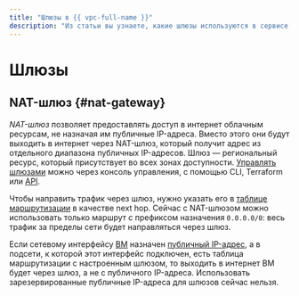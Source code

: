 ```yaml
---
title: "Шлюзы в {{ vpc-full-name }}"
description: "Из статьи вы узнаете, какие шлюзы используются в сервисе {{ vpc-full-name }}."
---
```


# Шлюзы

## NAT-шлюз {#nat-gateway}

_NAT-шлюз_ позволяет предоставлять доступ в интернет облачным ресурсам, не назначая им публичные IP-адреса. Вместо этого они будут выходить в интернет через NAT-шлюз, который получит адрес из отдельного диапазона публичных IP-адресов. Шлюз — региональный ресурс, который присутствует во всех зонах доступности. [Управлять шлюзами](../operations/create-nat-gateway.md) можно через консоль управления, с помощью CLI, Terraform или [API](../../glossary/rest-api.md).

Чтобы направить трафик через шлюз, нужно указать его в [таблице маршрутизации](static-routes.md) в качестве next hop. Сейчас с NAT-шлюзом можно использовать только маршрут с префиксом назначения `0.0.0.0/0`: весь трафик за пределы сети будет направляться через шлюз.

Если сетевому интерфейсу [ВМ](../../glossary/vm.md) назначен [публичный IP-адрес](address.md#public-addresses), а в подсети, к которой этот интерфейс подключен, есть таблица маршрутизации с настроенным шлюзом, то выходить в интернет ВМ будет через шлюз, а не с публичного IP-адреса. Использовать зарезервированные публичные IP-адреса для шлюзов сейчас нельзя.
